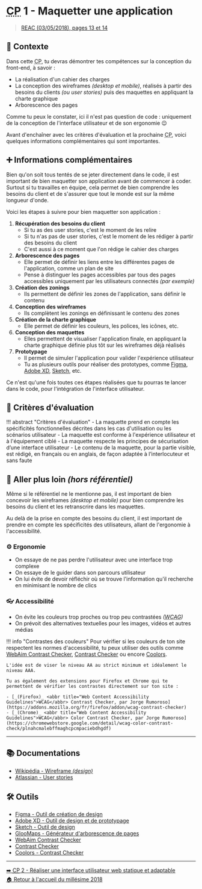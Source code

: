 # <abbr title="Compétence Professionnelle">CP</abbr> 1 - Maquetter une application
> [REAC (03/05/2018), pages 13 et 14](https://www.banque.di.afpa.fr/EspaceEmployeursCandidatsActeurs/EGPResultat.aspx?ct=01280m03&type=t)

## 🚀 Contexte

Dans cette <abbr title="Compétence Professionnelle">CP</abbr>, tu devras démontrer tes compétences sur la conception du front-end, à savoir :

- La réalisation d'un cahier des charges
- La conception des wireframes _(desktop et mobile)_, réalisés à partir des besoins du clients _(ou user stories)_ puis des maquettes en appliquant la charte graphique
- Arborescence des pages

Comme tu peux le constater, ici il n'est pas question de code : uniquement de la conception de l'interface utilisateur et de son ergonomie 😉

Avant d'enchaîner avec les critères d'évaluation et la prochaine <abbr title="Compétence Professionnelle">CP</abbr>, voici quelques informations complémentaires qui sont importantes.

## ➕ Informations complémentaires

Bien qu'on soit tous tentés de se jeter directement dans le code, il est important de bien maquetter son application avant de commencer à coder.  
Surtout si tu travailles en équipe, cela permet de bien comprendre les besoins du client et de s'assurer que tout le monde est sur la même longueur d'onde.

Voici les étapes à suivre pour bien maquetter son application :

1. **Récupération des besoins du client**
    - Si tu as des user stories, c'est le moment de les relire
    - Si tu n'as pas de user stories, c'est le moment de les rédiger à partir des besoins du client
    - C'est aussi à ce moment que l'on rédige le cahier des charges
2. **Arborescence des pages**
    - Elle permet de définir les liens entre les différentes pages de l'application, comme un plan de site
    - Pense à distinguer les pages accessibles par tous des pages accessibles uniquement par les utilisateurs connectés _(par exemple)_
3. **Création des zonings**
    - Ils permettent de définir les zones de l'application, sans définir le contenu
4. **Conception des wireframes**
    - Ils complètent les zonings en définissant le contenu des zones
5. **Création de la charte graphique**
    - Elle permet de définir les couleurs, les polices, les icônes, etc.
6. **Conception des maquettes**
    - Elles permettent de visualiser l'application finale, en appliquant la charte graphique définie plus tôt sur les wireframes déjà réalisés
7. **Prototypage**
    - Il permet de simuler l'application pour valider l'expérience utilisateur
    - Tu as plusieurs outils pour réaliser des prototypes, comme [Figma](https://www.figma.com/fr-fr/), [Adobe XD](https://www.adobe.com/fr/products/xd.html), [Sketch](https://www.sketch.com/), etc.

Ce n'est qu'une fois toutes ces étapes réalisées que tu pourras te lancer dans le code, pour l'intégration de l'interface utilisateur.

## 📝 Critères d'évaluation
!!! abstract "Critères d'évaluation"
    - La maquette prend en compte les spécificités fonctionnelles décrites dans les cas d'utilisation ou les scénarios utilisateur
    - La maquette est conforme à l'expérience utilisateur et à l'équipement ciblé
    - La maquette respecte les principes de sécurisation d’une interface utilisateur
    - Le contenu de la maquette, pour la partie visible, est rédigé, en français ou en anglais, de façon adaptée à l’interlocuteur et sans faute

## 🤯 Aller plus loin _(hors référentiel)_

Même si le référentiel ne le mentionne pas, il est important de bien concevoir les wireframes _(desktop et mobile)_
pour bien comprendre les besoins du client et les retranscrire dans les maquettes.

Au delà de la prise en compte des besoins du client, il est important de prendre en compte les spécificités des utilisateurs,
allant de l'ergonomie à l'accessibilité.

### ⚙️ Ergonomie

- On essaye de ne pas perdre l'utilisateur avec une interface trop complexe
- On essaye de le guider dans son parcours utilisateur
- On lui évite de devoir réfléchir où se trouve l'information qu'il recherche en minimisant le nombre de clics

### 👓 Accessibilité

- On évite les couleurs trop proches ou trop peu contrastées _(<abbr title="Web Content Accessibility Guidelines">WCAG</abbr>)_
- On prévoit des alternatives textuelles pour les images, vidéos et autres médias

!!! info "Contrastes des couleurs"
    Pour vérifier si les couleurs de ton site respectent les normes d'accessibilité, tu peux utiliser des outils comme [WebAim Contrast Checker](https://webaim.org/resources/contrastchecker/), [Contrast Checker](https://contrastchecker.com/) ou encore [Coolors](https://coolors.co/contrast-checker/112a46-acc8e5).

    L'idée est de viser le niveau AA au strict minimum et idéalement le niveau AAA.

    Tu as également des extensions pour Firefox et Chrome qui te permettent de vérifier les contrastes directement sur ton site :

    - [_(Firefox)_ <abbr title="Web Content Accessibility Guidelines">WCAG</abbr> Contrast Checker, par Jorge Rumoroso](https://addons.mozilla.org/fr/firefox/addon/wcag-contrast-checker)
    - [_(Chrome)_ <abbr title="Web Content Accessibility Guidelines">WCAG</abbr> Color Contrast Checker, par Jorge Rumoroso](https://chromewebstore.google.com/detail/wcag-color-contrast-check/plnahcmalebffmaghcpcmpaciebdhgdf)

---

## 📚 Documentations
- [Wikipédia - Wireframe _(design)_](https://fr.wikipedia.org/wiki/Wireframe_(design))
- [Atlassian - User stories](https://www.atlassian.com/fr/agile/project-management/user-stories)

## 🛠️ Outils
- [Figma - Outil de création de design](https://www.figma.com/fr-fr/)
- [Adobe XD - Outil de design et de prototypage](https://www.adobe.com/fr/products/xd.html)
- [Sketch - Outil de design](https://www.sketch.com/)
- [GlooMaps - Générateur d'arborescence de pages](https://www.gloomaps.com/)
- [WebAim Contrast Checker](https://webaim.org/resources/contrastchecker/)
- [Contrast Checker](https://contrastchecker.com/)
- [Coolors - Contrast Checker](https://coolors.co/contrast-checker/112a46-acc8e5)

---

[➡️ <abbr title="Compétence Professionnelle">CP</abbr> 2 - Réaliser une interface utilisateur web statique et adaptable](cp-2-realiser-une-interface-utilisateur-web-statique-et-adaptable.md)  
[🏠 Retour à l'accueil du millésime 2018](index.md)